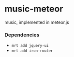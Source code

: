 music-meteor
============

music, implemented in meteor.js

### Dependencies

- `mrt add jquery-ui`
- `mrt add iron-router`

